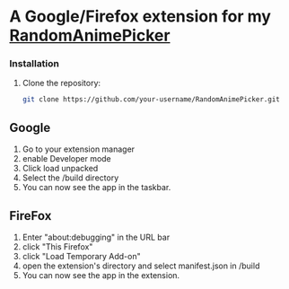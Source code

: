 # A Google/Firefox extension for my <a href="https://github.com/Eclairsombre/RandomAnimePicker">RandomAnimePicker<a/>

### Installation

1. Clone the repository:

   ```bash
   git clone https://github.com/your-username/RandomAnimePicker.git
   ```

## Google

1. Go to your extension manager
2. enable Developer mode
3. Click load unpacked
4. Select the /build directory
5. You can now see the app in the taskbar.

## FireFox

1. Enter "about:debugging" in the URL bar
2. click "This Firefox"
3. click "Load Temporary Add-on"
4. open the extension's directory and select manifest.json in /build
5. You can now see the app in the extension.
